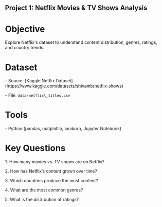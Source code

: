 ## Project 1: Netflix Movies \& TV Shows Analysis 



 # Objective

Explore Netflix's dataset to understand content distribution, genres, ratings, and country trends.



 # Dataset

\- Source: \[Kaggle Netflix Dataset](https://www.kaggle.com/datasets/shivamb/netflix-shows)

\- File: `data/netflix\_titles.csv`



 # Tools

\- Python (pandas, matplotlib, seaborn, Jupyter Notebook)



 # Key Questions

1\. How many movies vs. TV shows are on Netflix?

2\. How has Netflix’s content grown over time?

3\. Which countries produce the most content?

4\. What are the most common genres?

5\. What is the distribution of ratings?




